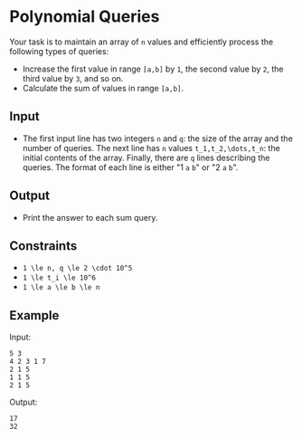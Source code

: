 # Polynomial Queries 

Your task is to maintain an array of ```n``` values and efficiently process the following types of queries:

- Increase the first value in range ```[a,b]``` by ```1```, the second value by ```2```, the third value by ```3```, and so on.
- Calculate the sum of values in range ```[a,b]```.

## Input
- The first input line has two integers ```n``` and ```q```: the size of the array and the number of queries.
The next line has ```n``` values ```t_1,t_2,\dots,t_n```: the initial contents of the array.
Finally, there are ```q``` lines describing the queries. The format of each line is either "1 ```a``` ```b```" or "2 ```a``` ```b```".
## Output
- Print the answer to each sum query.
## Constraints

- ```1 \le n, q \le 2 \cdot 10^5```
- ```1 \le t_i \le 10^6```
- ```1 \le a \le b \le n```

## Example
Input:
```
5 3
4 2 3 1 7
2 1 5
1 1 5
2 1 5
```

Output:
```
17
32
```
